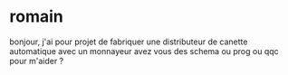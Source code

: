 # romain
bonjour, j'ai pour projet de fabriquer une distributeur de canette automatique avec un monnayeur avez vous des schema ou prog  ou qqc pour m'aider ?
